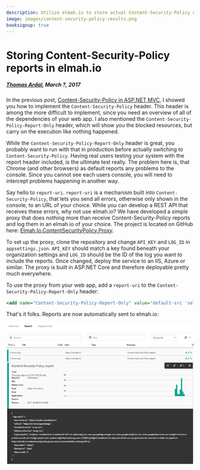 ```yaml
---
description: Utilize elmah.io to store actual Content-Security-Policy errors happening in your users browsers. We've developed a simple proxy to make it easy.
image: images/content-security-policy-results.png
booksignup: true
---
```


# Storing Content-Security-Policy reports in elmah.io

##### [Thomas Ardal](http://elmah.io/about/), March ?, 2017

In the previous post, [Content-Security-Policy in ASP.NET MVC](https://blog.elmah.io/content-security-policy-in-asp-net-mvc/), I showed you how to implement the `Content-Security-Policy` header. This header is among the more difficult to implement, since you need an overview of all of the dependencies of your web app. I also mentioned the `Content-Security-Policy-Report-Only` header, which will show you the blocked resources, but carry on the execution like nothing happened.

While the `Content-Security-Policy-Report-Only` header is great, you probably want to run with that in production before actually switching to `Content-Security-Policy`. Having real users testing your system with the report header included, is the ultimate test really. The problem here is, that Chrome (and other browsers) as default reports any problems to the console. Since you cannot see each users console, you will need to intercept problems happening in another way.

Say hello to `report-uri`. `report-uri` is a mechanism built into `Content-Security-Policy`, that lets you send all errors, otherwise only shown in the console, to an URL of your choice. While you can develop a REST API that receives these errors, why not use elmah.io? We have developed a simple proxy that does nothing more than receive Content-Security-Policy reports and log them in an elmah.io of your choice. The project is located on GitHub here: [Elmah.Io.ContentSecurityPolicy.Proxy](https://github.com/elmahio/Elmah.Io.ContentSecurityPolicy.Proxy).

To set up the proxy, clone the repository and change `API_KEY` and `LOG_ID` in `appsettings.json`. `API_KEY` should match a key found beneath your organization settings and `LOG_ID` should be the ID of the log you want to include the reports. Once changed, deploy the service to an IIS, Azure or similar. The proxy is built in ASP.NET Core and therefore deployable pretty much everywhere.

To use the proxy from your web app, add a `report-uri` to the `Content-Security-Policy-Report-Only` header:

```xml
<add name="Content-Security-Policy-Report-Only" value="default-src 'self'; report-uri https://cspreports.azurewebsites.net/reportOnly" />
```

That's it folks. Reports are now automatically sent to elmah.io:

![Content-Security-Policy results in elmah.io](images/content-security-policy-results.png)